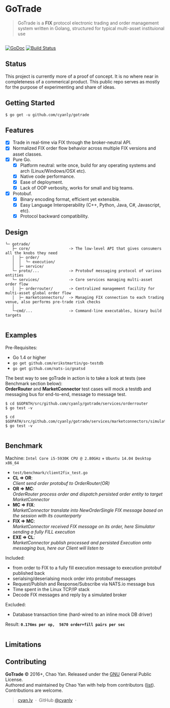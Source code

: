 # GoTrade

> GoTrade is a **FIX** protocol electronic trading and order management system written in Golang, structured for typical multi-asset instituional use

<p align="center">
  <img src="https://cdn.rawgit.com/cyanly/gotrade/gh-pages/orderrouting.svg" alt=""/>
</p>

[![GoDoc](https://godoc.org/github.com/cyanly/gotrade?status.png)](https://godoc.org/github.com/cyanly/gotrade) [![Build Status](https://travis-ci.org/quickfixgo/quickfix.svg?branch=master)](https://travis-ci.org/quickfixgo/quickfix)

## Status
This project is currently more of a proof of concept. It is no where near in completeness of a commerical product. This public repo serves as mostly for the purpose of experimenting and share of ideas.

## Getting Started
```
$ go get -u github.com/cyanly/gotrade
```

## Features

- [x] Trade in real-time via FIX through the broker-neutral API.
- [x] Normalized FIX order flow behavior across multiple FIX versions and asset classes.
- [x] Pure Go.
  - [x] Platform neutral: write once, build for any operating systems and arch (Linux/Windows/OSX etc).
  - [x] Native code performance.
  - [x] Ease of deployment.
  - [x] Lack of OOP verbosity, works for small and big teams.
- [x] Protobuf.
  - [x] Binary encoding format, efficient yet extensible.
  - [x] Easy Language Interoperability (C++, Python, Java, C#, Javascript, etc).
  - [x] Protocol backward compatibility.

## Design
```
└─ gotrade/
   ├─ core/                 -> The low-level API that gives consumers all the knobs they need
   │  ├─ order/
   │  │  └─ execution/
   │  ├─ service/
   └─ proto/...             -> Protobuf messaging protocol of various entities
   └─ services/             -> Core services managing multi-asset order flow
   │  ├─ orderrouter/       -> Centralized management facility for multi-asset global order flow
   │  ├─ marketconnectors/  -> Managing FIX connection to each trading venue, also performs pre-trade risk checks
   │
   └─cmd/...                -> Command-line executables, binary build targets
   
```


## Examples

Pre-Requisites:
  - Go 1.4 or higher
  - ``` go get github.com/erikstmartin/go-testdb ```
  - ``` go get github.com/nats-io/gnatsd ```


The best way to see goTrade in action is to take a look at tests (see Benchmark section below):<br>
**OrderRouter** and **MarketConnector** test cases will mock a testdb and messaging bus for end-to-end, message to message test. 
```
$ cd $GOPATH/src/github.com/cyanly/gotrade/services/orderrouter
$ go test -v 

$ cd $GOPATH/src/github.com/cyanly/gotrade/services/marketconnectors/simulator
$ go test -v 
```

<p align="center">
  <img src="https://cdn.rawgit.com/cyanly/gotrade/gh-pages/servicestest.png" alt=""/>
</p>

## Benchmark

Machine: `Intel Core i5-5930K CPU @ 2.80GHz` + `Ubuntu 14.04 Desktop x86_64`

  - `test/benchmark/client2fix_test.go`
  - **CL &#8658; OR**:   <br>*Client send order protobuf to OrderRouter(OR)*
  - **OR &#8658; MC**:   <br>*OrderRouter process order and dispatch persisted order entity to target MarketConnector*
  - **MC &#8658; FIX**:  <br>*MarketConnector translate into NewOrderSingle FIX message based on the session with its counterparty*
  - **FIX &#8658; MC**:  <br>*MarketConnector received FIX message on its order, here Simulator sending a fully FILL execution*
  - **EXE &#8658; CL**:  <br>*MarketConnector publish processed and persisted Execution onto messaging bus, here our Client will listen to*

Included: 
  - from order to FIX to a fully fill execution message to execution protobuf published back
  - serialsing/deserialsing mock order into protobuf messages
  - Request/Publish and Response/Subscribe via NATS.io message bus
  - Time spent in the Linux TCP/IP stack
  - Decode FIX messages and reply by a simulated broker
  
Excluded:
  - Database transaction time (hard-wired to an inline mock DB driver) 

Result:   **`0.176ms per op,  5670 order+fill pairs per sec`**
<p align="center">
  <img src="https://cdn.rawgit.com/cyanly/gotrade/gh-pages/benchmark.png" alt=""/>
</p>


## Limitations


## Contributing

**GoTrade** © 2016+, Chao Yan. Released under the [GNU] General Public License.<br>
Authored and maintained by Chao Yan with help from contributors ([list][contributors]). <br>
Contributions are welcome. 

> [cyan.ly](http://cyan.ly) &nbsp;&middot;&nbsp;
> GitHub [@cyanly](https://github.com/cyanly) &nbsp;&middot;&nbsp;

[GNU]: http://www.gnu.org/licenses/gpl-3.0.en.html
[contributors]: http://github.com/cyanly/gotrade/contributors
